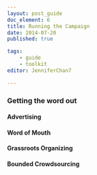 ```yaml
---
layout: post_guide
doc_element: 6
title: Running the Campaign
date: 2014-07-20
published: true

tags:
	- guide
	- toolkit
editor: JenniferChan7

---
```


### Getting the word out

#### Advertising

#### Word of Mouth

#### Grassroots Organizing

#### Bounded Crowdsourcing


